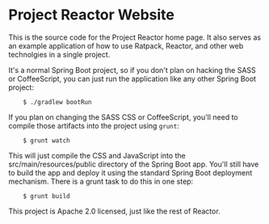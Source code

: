 # Project Reactor Website

This is the source code for the Project Reactor home page. It also serves as an example application of how to use Ratpack, Reactor, and other web technolgies in a single project.

It's a normal Spring Boot project, so if you don't plan on hacking the SASS or CoffeeScript, you can just run the application like any other Spring Boot project:

		$ ./gradlew bootRun

If you plan on changing the SASS CSS or CoffeeScript, you'll need to compile those artifacts into the project using `grunt`:

		$ grunt watch

This will just compile the CSS and JavaScript into the src/main/resources/public directory of the Spring Boot app. You'll still have to build the app and deploy it using the standard Spring Boot deployment mechanism. There is a grunt task to do this in one step:

		$ grunt build

This project is Apache 2.0 licensed, just like the rest of Reactor.